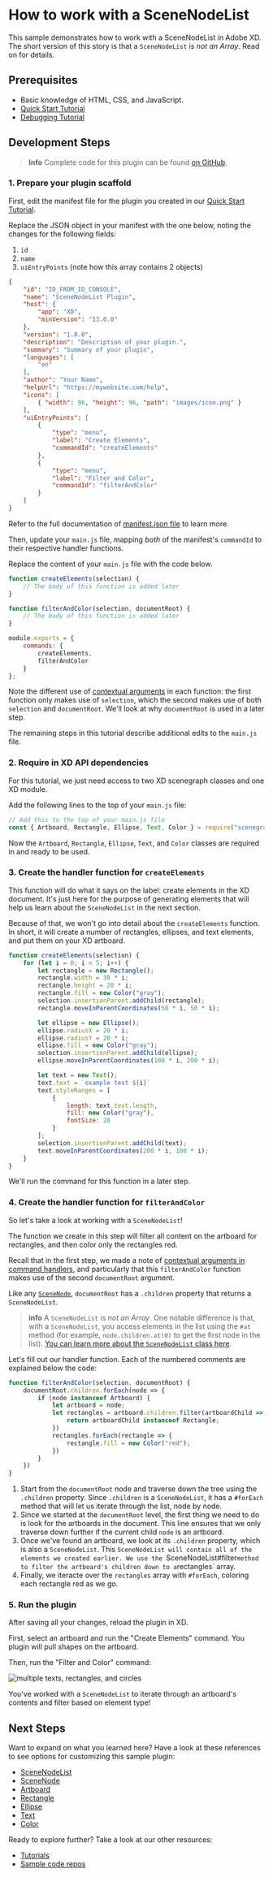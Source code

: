 # How to work with a SceneNodeList

This sample demonstrates how to work with a SceneNodeList in Adobe XD. The short version of this story is that a `SceneNodeList` is _not an Array_. Read on for details.


## Prerequisites
- Basic knowledge of HTML, CSS, and JavaScript.
- [Quick Start Tutorial](/tutorials/quick-start)
- [Debugging Tutorial](/tutorials/debugging/index.md)

## Development Steps

> **Info**
> Complete code for this plugin can be found [on GitHub](https://github.com/AdobeXD/Plugin-Samples/tree/master/how-to-work-with-scenenodelist).

### 1. Prepare your plugin scaffold

First, edit the manifest file for the plugin you created in our [Quick Start Tutorial](/tutorials/quick-start).

Replace the JSON object in your manifest with the one below, noting the changes for the following fields:

1. `id`
1. `name`
1. `uiEntryPoints` (note how this array contains 2 objects)

```json
{
    "id": "ID_FROM_IO_CONSOLE",
    "name": "SceneNodeList Plugin",
    "host": {
        "app": "XD",
        "minVersion": "13.0.0"
    },
    "version": "1.0.0",
    "description": "Description of your plugin.",
    "summary": "Summary of your plugin",
    "languages": [
        "en"
    ],
    "author": "Your Name",
    "helpUrl": "https://mywebsite.com/help",
    "icons": [
        { "width": 96, "height": 96, "path": "images/icon.png" }
    ],
    "uiEntryPoints": [
        {
            "type": "menu",
            "label": "Create Elements",
            "commandId": "createElements"
        },
        {
            "type": "menu",
            "label": "Filter and Color",
            "commandId": "filterAndColor"
        }
    ]
}
```

Refer to the full documentation of [manifest.json file](/reference/structure/manifest.md#top-level-metadata) to learn more.

Then, update your `main.js` file, mapping _both_ of the manifest's `commandId` to their respective handler functions.

Replace the content of your `main.js` file with the code below.

```js
function createElements(selection) {
	// The body of this function is added later
}

function filterAndColor(selection, documentRoot) {
	// The body of this function is added later
}

module.exports = {
	commands: {
		createElements,
		filterAndColor
	}
};
```

Note the different use of [contextual arguments](/reference/structure/handlers.html#contextual-arguments) in each function: the first function only makes use of `selection`, which the second makes use of both `selection` and `documentRoot`. We'll look at why `documentRoot` is used in a later step.

The remaining steps in this tutorial describe additional edits to the `main.js` file.


### 2. Require in XD API dependencies

For this tutorial, we just need access to two XD scenegraph classes and one XD module.

Add the following lines to the top of your `main.js` file:

```js
// Add this to the top of your main.js file
const { Artboard, Rectangle, Ellipse, Text, Color } = require("scenegraph");
```
Now the `Artboard`, `Rectangle`, `Ellipse`, `Text`, and `Color` classes are required in and ready to be used.


### 3. Create the handler function for `createElements`

This function will do what it says on the label: create elements in the XD document. It's just here for the purpose of generating elements that will help us learn about the `SceneNodeList` in the next section.

Because of that, we won't go into detail about the `createElements` function. In short, it will create a number of rectangles, ellipses, and text elements, and put them on your XD artboard.

```js
function createElements(selection) {
	for (let i = 0; i < 5; i++) {
		let rectangle = new Rectangle();
		rectangle.width = 30 * i;
		rectangle.height = 20 * i;
		rectangle.fill = new Color("gray");
		selection.insertionParent.addChild(rectangle);
		rectangle.moveInParentCoordinates(50 * i, 50 * i);

		let ellipse = new Ellipse();
		ellipse.radiusX = 20 * i;
		ellipse.radiusY = 20 * i;
		ellipse.fill = new Color("gray");
		selection.insertionParent.addChild(ellipse);
		ellipse.moveInParentCoordinates(100 * i, 200 * i);

		let text = new Text();
		text.text = `example text ${i}`
		text.styleRanges = [
			{
				length: text.text.length,
				fill: new Color("gray"),
				fontSize: 20
			}
		];
		selection.insertionParent.addChild(text);
		text.moveInParentCoordinates(200 * i, 100 * i);
	}
}
```

We'll run the command for this function in a later step.


### 4. Create the handler function for `filterAndColor`

So let's take a look at working with a `SceneNodeList`!

The function we create in this step will filter all content on the artboard for rectangles, and then color only the rectangles red.

Recall that in the first step, we made a note of [contextual arguments in command handlers](/reference/structure/handlers.html#contextual-arguments), and particularly that this `filterAndColor` function makes use of the second `documentRoot` argument.

Like any [`SceneNode`](/reference/scenegraph.html#scenenode), `documentRoot` has a `.children` property that returns a `SceneNodeList`.

> **info**
> A `SceneNodeList` is _not an Array_. One notable difference is that, with a `SceneNodeList`, you access elements in the list using the `#at` method (for example, `node.children.at(0)` to get the first node in the list). [You can learn more about the `SceneNodeList` class here](/reference/SceneNodeList.html).

Let's fill out our handler function. Each of the numbered comments are explained below the code:

```js
function filterAndColor(selection, documentRoot) {
	documentRoot.children.forEach(node => { 							 // [1]
		if (node instanceof Artboard) { 								 // [2]
			let artboard = node;
			let rectangles = artboard.children.filter(artboardChild => { // [3]
				return artboardChild instanceof Rectangle;
			})
			rectangles.forEach(rectangle => { 							 // [4]
				rectangle.fill = new Color("red");
			})
		}
	})
}
```

1. Start from the `documentRoot` node and traverse down the tree using the `.children` property. Since `.children` is a `SceneNodeList`, it has a `#forEach` method that will let us iterate through the list, node by node.
1. Since we started at the `documentRoot` level, the first thing we need to do is look for the artboards in the document. This line ensures that we only traverse down further if the current child `node` is an artboard.
1. Once we've found an artboard, we look at its `.children` property, which is also a `SceneNodeList`. This `SceneNodeList will contain all of the elements we created earlier. We use the `SceneNodeList#filter` method to filter the artboard's children down to a `rectangles` array.
1. Finally, we iteracte over the `rectangles` array with `#forEach`, coloring each rectangle red as we go.


### 5. Run the plugin

After saving all your changes, reload the plugin in XD.

First, select an artboard and run the "Create Elements" command. You plugin will pull shapes on the artboard.

Then, run the "Filter and Color" command:

![multiple texts, rectangles, and circles](/../images/filter-and-color.png)


You've worked with a `SceneNodeList` to iterate through an artboard's contents and filter based on element type!


## Next Steps

Want to expand on what you learned here? Have a look at these references to see options for customizing this sample plugin:

- [SceneNodeList](/reference/SceneNodeList.md)
- [SceneNode](/reference/scenegraph.html#scenenode)
- [Artboard](/reference/scenegraph.html#artboard)
- [Rectangle](/reference/scenegraph.html#rectangle)
- [Ellipse](/reference/scenegraph.html#ellipse)
- [Text](/reference/scenegraph.html#text)
- [Color](/reference/Color.md)

Ready to explore further? Take a look at our other resources:

- [Tutorials](/tutorials)
- [Sample code repos](https://github.com/AdobeXD/plugin-samples)
